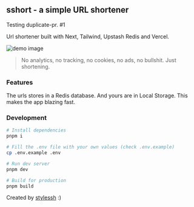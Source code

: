 ## sshort - a simple URL shortener

Testing duplicate-pr. #1

Url shortener built with Next, Tailwind, Upstash Redis and Vercel.

<!-- demo image -->
![demo image](./public/assets/og.png)

> No analytics, no tracking, no cookies, no ads, no bullshit. Just shortening.

### Features
The urls stores in a Redis database. And yours are in Local Storage. This makes the app blazing fast.


### Development
```bash
# Install dependencies
pnpm i
```

```bash
# Fill the .env file with your own values (check .env.example)
cp .env.example .env
```

```bash
# Run dev server
pnpm dev
```

```bash
# Build for production
pnpm build
```


Created by [stylessh](https://stylessh.dev) :)

